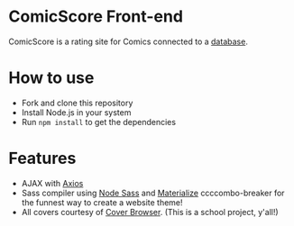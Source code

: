 # ComicScore Front-end

ComicScore is a rating site for Comics connected to a [database](https://github.com/katrinasilver/comics-backend).

# How to use

- Fork and clone this repository
- Install Node.js in your system
- Run `npm install` to get the dependencies

# Features
- AJAX with [Axios](https://www.npmjs.com/package/axios)
- Sass compiler using [Node Sass](https://www.npmjs.com/package/node-sass) and [Materialize](https://materializecss.com/about.html) ccccombo-breaker for the funnest way to create a website theme!
- All covers courtesy of [Cover Browser](http://www.coverbrowser.com/). (This is a school project, y'all!)
